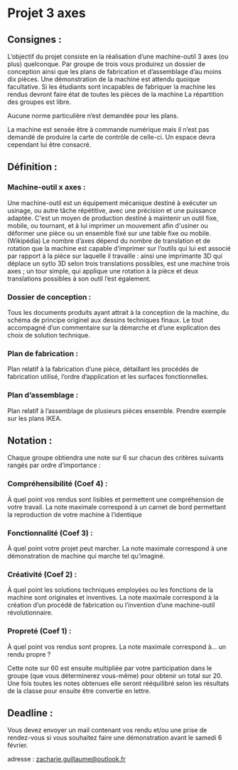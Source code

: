 # Projet 3 axes
## Consignes :
L’objectif du projet consiste en la réalisation d’une machine-outil 3 axes (ou plus) quelconque. Par groupe de trois vous produirez un dossier de conception ainsi que les plans de fabrication et d’assemblage d’au moins dix pièces.
Une démonstration de la machine est attendu quoique facultative. Si les étudiants sont incapables de fabriquer la machine les rendus devront faire état de toutes les pièces de la machine
La répartition des groupes est libre.

Aucune norme particulière n’est demandée pour les plans.

La machine est sensée être à commande numérique mais il n’est pas demandé de produire la carte de contrôle de celle-ci. Un espace devra cependant lui être consacré.
## Définition :
### Machine-outil x axes : 
Une machine-outil est un équipement mécanique destiné à exécuter un usinage, ou autre tâche répétitive, avec une précision et une puissance adaptée. C'est un moyen de production destiné à maintenir un outil fixe, mobile, ou tournant, et à lui imprimer un mouvement afin d'usiner ou déformer une pièce ou un ensemble fixé sur une table fixe ou mobile. (Wikipédia)
Le nombre d’axes dépend du nombre de translation et de rotation que la machine est capable d’imprimer sur l’outils qui lui est associé par rapport à la pièce sur laquelle il travaille : ainsi une imprimante 3D qui déplace un sytlo 3D selon trois translations possibles, est une machine trois axes ; un tour simple, qui applique une rotation à la pièce et deux translations possibles à son outil l’est également.
### Dossier de conception : 
Tous les documents produits ayant attrait à la conception de la machine, du schéma de principe originel aux dessins techniques finaux. Le tout accompagné d’un commentaire sur la démarche et d’une explication des choix de solution technique. 
### Plan de fabrication :
Plan relatif à la fabrication d’une pièce, détaillant les procédés de fabrication utilisé, l’ordre d’application et les surfaces fonctionnelles.
### Plan d’assemblage :
Plan relatif à l’assemblage de plusieurs pièces ensemble. Prendre exemple sur les plans IKEA.
## Notation :
Chaque groupe obtiendra une note sur 6 sur chacun des critères suivants rangés par ordre d’importance : 
### Compréhensibilité (Coef 4) :
À quel point vos rendus sont lisibles et permettent une compréhension de votre travail. La note maximale correspond à un carnet de bord permettant la reproduction de votre machine à l’identique
### Fonctionnalité (Coef 3) :
À quel point votre projet peut marcher. La note maximale correspond à une démonstration de machine qui marche tel qu’imaginé.
### Créativité (Coef 2) : 
À quel point les solutions techniques employées ou les fonctions de la machine sont originales et inventives. La note maximale correspond à la création d’un procédé de fabrication ou l’invention d’une machine-outil révolutionnaire.
### Propreté (Coef 1) : 
À quel point vos rendus sont propres. La note maximale correspond à… un rendu propre ?

Cette note sur 60 est ensuite multipliée par votre participation dans le groupe (que vous déterminerez vous-même) pour obtenir un total sur 20. Une fois toutes les notes obtenues elle seront rééquilibré selon les résultats de la classe pour ensuite être convertie en lettre.

## Deadline :
Vous devez envoyer un mail contenant vos rendu et/ou une prise de rendez-vous si vous souhaitez faire une démonstration avant le samedi 6 février.

adresse : zacharie.guillaume@outlook.fr

